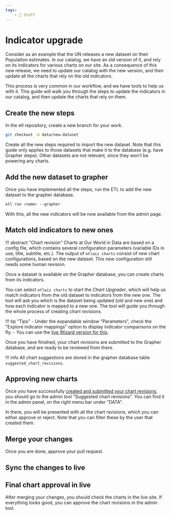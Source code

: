 ```yaml
---
tags:
    - 👷 Staff
---
```


# Indicator upgrade
Consider as an example that the UN releases a new dataset on their Population estimates. In our catalog, we have an old version of it, and rely on its indicators for various charts on our site. As a consequence of this new release, we need to update our catalog with the new version, and then update all the charts that rely on the old indicators.

This process is very common in our workflow, and we have tools to help us with it. This guide will walk you through the steps to update the indicators in our catalog, and then update the charts that rely on them.

## Create the new steps
In the etl repository, create a new branch for your work.

```bash
git checkout -b data/new-dataset
```

Create all the new steps required to import the new dataset. Note that this guide only applies to those datasets that make it to the database (e.g. have Grapher steps). Other datasets are not relevant, since they won't be powering any charts.

## Add the new dataset to grapher
Once you have implemented all the steps, run the ETL to add the new dataset to the grapher database.

```bash
etl run <name> --grapher
```

With this, all the new indicators will be now available from the admin page.

## Match old indicators to new ones
!!! abstract "Chart revision"
    Charts at Our World in Data are based on a config file, which contains several configuration parameters (variable IDs in use, title, subtitle, etc.). The output of `etlwiz charts` consist of new chart configurations, based on the new dataset. This new configuration still needs some human revision.

Once a dataset is available on the Grapher database, you can create charts from its indicators.

You can select `etlwiz charts` to start the _Chart Upgrader_, which will help us match indicators from the old dataset to indicators from the new one. The tool will ask you which is the dataset being updated (old and new one) and how each indicator is mapped to a new one. The tool will guide you through the whole process of creating _chart revisions_.


!!! tip "Tips"
    - Under the expandable window "Parameters", check the "Explore indicator mappings" option to display indicator comparisons on the fly.
    - You can use the [live Wizard version for this](http://etl.owid.io/wizard/Chart%20Revision%20Baker).




Once you have finished, your chart revisions are submitted to the Grapher database, and are ready to be reviewed from there.

!!! info
    All chart suggestions are stored in the grapher database table `suggested_chart_revisions`.


## Approving new charts

Once you have successfully [created and submitted your chart revisions](../updating-charts), you should go to the admin tool "Suggested chart revisions". You can find it in the admin panel, on the right menu bar under "DATA".


In there, you will be presented with all the chart revisions, which you can either approve or reject. Note that you can filter these by the user that created them.

## Merge your changes
Once you are done, approve your pull request.

## Sync the changes to live

## Final chart approval in live
After merging your changes, you should check the charts in the live site. If everything looks good, you can approve the chart revisions in the admin tool.
